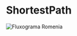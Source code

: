 # ShortestPath


![Fluxograma Romenia](https://user-images.githubusercontent.com/106937501/190504950-b06ab5ff-4801-488c-aa62-464d4a69696f.png)
